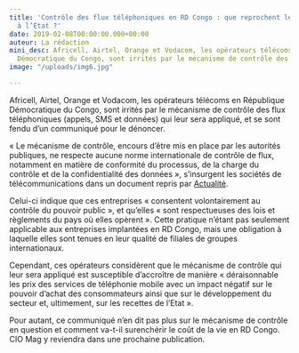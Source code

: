 ```yaml
---
title: 'Contrôle des flux téléphoniques en RD Congo : que reprochent les opérateurs
  à l’Etat ?'
date: 2019-02-08T00:00:00.000+00:00
auteur: La rédaction
mini_desc: Africell, Airtel, Orange et Vodacom, les opérateurs télécoms en République
  Démocratique du Congo, sont irrités par le mécanisme de contrôle des flux téléphoniques
image: "/uploads/img6.jpg"

---
```

Africell, Airtel, Orange et Vodacom, les opérateurs télécoms en République Démocratique du Congo, sont irrités par le mécanisme de contrôle des flux téléphoniques (appels, SMS et données) qui leur sera appliqué, et se sont fendu d’un communiqué pour le dénoncer.

« Le mécanisme de contrôle, encours d’être mis en place par les autorités publiques, ne respecte aucune norme internationale de contrôle de flux, notamment en matière de conformité du processus, de la charge du contrôle et de la confidentialité des données », s’insurgent les sociétés de télécommunications dans un document repris par [Actualité](https://actualite.cd/2019/02/07/communique-de-presse-des-societes-de-telecommunications-sur-le-controle-des-flux).

Celui-ci indique que ces entreprises « consentent volontairement au contrôle du pouvoir public », et qu’elles « sont respectueuses des lois et règlements du pays où elles opèrent ». Cette pratique n’étant pas seulement applicable aux entreprises implantées en RD Congo, mais une obligation à laquelle elles sont tenues en leur qualité de filiales de groupes internationaux.

Cependant, ces opérateurs considèrent que le mécanisme de contrôle qui leur sera appliqué est susceptible d’accroître de manière « déraisonnable les prix des services de téléphonie mobile avec un impact négatif sur le pouvoir d’achat des consommateurs ainsi que sur le développement du secteur et, ultimement, sur les recettes de l’Etat ».

Pour autant, ce communiqué n’en dit pas plus sur le mécanisme de contrôle en question et comment va-t-il surenchérir le coût de la vie en RD Congo. CIO Mag y reviendra dans une prochaine publication.